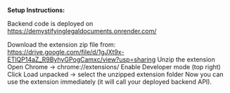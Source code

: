 **Setup Instructions:** 

Backend code is deployed on https://demystifyinglegaldocuments.onrender.com/

Download the extension zip file from: https://drive.google.com/file/d/1gJXt9x-ETlQP14aZ_R9ByhyGPogCamxc/view?usp=sharing
Unzip the extension
Open Chrome → chrome://extensions/
Enable Developer mode (top right)
Click Load unpacked → select the unzipped extension folder
Now you can use the extension immediately (it will call your deployed backend API).
